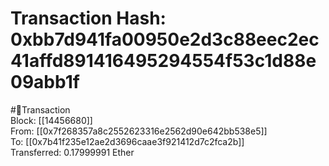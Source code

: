 
Transaction Hash: 0xbb7d941fa00950e2d3c88eec2ec41affd891416495294554f53c1d88e09abb1f
====================================================================================
  
#💸Transaction  
Block: [[14456680]]  
From: [[0x7f268357a8c2552623316e2562d90e642bb538e5]]  
To: [[0x7b41f235e12ae2d3696caae3f921412d7c2fca2b]]  
Transferred: 0.17999991 Ether